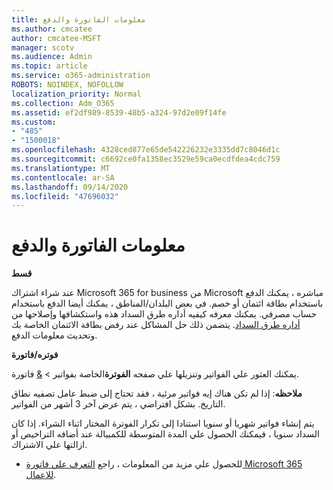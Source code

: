 ```yaml
---
title: معلومات الفاتورة والدفع
ms.author: cmcatee
author: cmcatee-MSFT
manager: scotv
ms.audience: Admin
ms.topic: article
ms.service: o365-administration
ROBOTS: NOINDEX, NOFOLLOW
localization_priority: Normal
ms.collection: Adm_O365
ms.assetid: ef2df989-8539-48b5-a324-97d2e09f14fe
ms.custom:
- "485"
- "1500018"
ms.openlocfilehash: 4328ced877e65de542226232e3335dd7c8046d1c
ms.sourcegitcommit: c6692ce0fa1358ec3529e59ca0ecdfdea4cdc759
ms.translationtype: MT
ms.contentlocale: ar-SA
ms.lasthandoff: 09/14/2020
ms.locfileid: "47696032"
---
```

# <a name="invoice-and-payment-information"></a>معلومات الفاتورة والدفع

**قسط**

عند شراء اشتراك Microsoft 365 for business من Microsoft مباشره ، يمكنك الدفع باستخدام بطاقة ائتمان أو خصم.  في بعض البلدان/المناطق ، يمكنك أيضا الدفع باستخدام حساب مصرفي.  يمكنك معرفه كيفيه أداره طرق السداد هذه واستكشافها وإصلاحها من [أداره طرق السداد](https://docs.microsoft.com/microsoft-365/commerce/billing-and-payments/manage-payment-methods). يتضمن ذلك حل المشاكل عند رفض بطاقة الائتمان الخاصة بك وتحديث معلومات الدفع.

**فوتره/فاتورة**

يمكنك العثور علي الفواتير وتنزيلها علي صفحه **الفوترة**الخاصة بفواتير  >  [&](https://go.microsoft.com/fwlink/p/?linkid=848039) فاتورة.  

**ملاحظه**: إذا لم تكن هناك إيه فواتير مرئية ، فقد تحتاج إلى ضبط عامل تصفيه نطاق التاريخ.  بشكل افتراضي ، يتم عرض آخر 3 أشهر من الفواتير.

يتم إنشاء فواتير شهريا أو سنويا استنادا إلى تكرار الفوترة المختار اثناء الشراء.  إذا كان السداد سنويا ، فيمكنك الحصول علي المدة المتوسطة للكمبيالة عند أضافه التراخيص أو ازالتها علي الاشتراك.

- للحصول علي مزيد من المعلومات ، راجع [التعرف علي فاتورة Microsoft 365 للاعمال](https://docs.microsoft.com/microsoft-365/commerce/billing-and-payments/understand-your-invoice2).